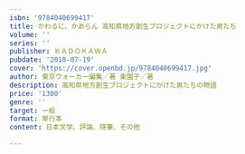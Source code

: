 ```yaml
---
isbn: '9784040699417'
title: かわるに、かあらん 高知県地方創生プロジェクトにかけた男たち
volume: ''
series: ''
publisher: ＫＡＤＯＫＡＷＡ
pubdate: '2018-07-19'
cover: 'https://cover.openbd.jp/9784040699417.jpg'
author: 東京ウォーカー編集／著 東園子／著
description: 高知県地方創生プロジェクトにかけた男たちの物語
price: '1300'
genre: ''
target: 一般
format: 単行本
content: 日本文学、評論、随筆、その他

---
```

